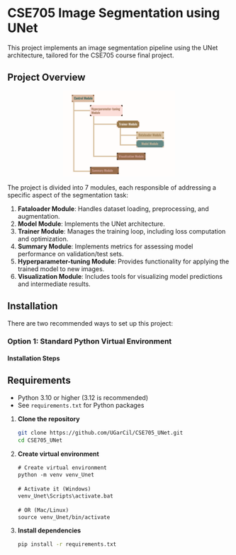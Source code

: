 # CSE705 Image Segmentation using UNet

This project implements an image segmentation pipeline using the UNet architecture, tailored for the CSE705 course final project.

## Project Overview

<p align="center">
    <img src="./Figures/modular_design.png" alt="Modular Design" width="50%">
</p>

The project is divided into 7 modules, each responsible of addressing a specific aspect of the segmentation task:
1. **Fataloader Module**: Handles dataset loading, preprocessing, and augmentation.
2. **Model Module**: Implements the UNet architecture.
3. **Trainer Module**: Manages the training loop, including loss computation and optimization.
4. **Summary Module**: Implements metrics for assessing model performance on validation/test sets.
5. **Hyperparameter-tuning Module**: Provides functionality for applying the trained model to new images.
6. **Visualization Module**: Includes tools for visualizing model predictions and intermediate results.


## Installation

There are two recommended ways to set up this project:

### Option 1: Standard Python Virtual Environment

#### Installation Steps

## Requirements
- Python 3.10 or higher (3.12 is recommended)
- See `requirements.txt` for Python packages


1. **Clone the repository**
    ```bash
    git clone https://github.com/UGarCil/CSE705_UNet.git
    cd CSE705_UNet
    ```
2. **Create virtual environment**
    ```
    # Create virtual environment
    python -m venv venv_Unet

    # Activate it (Windows)
    venv_Unet\Scripts\activate.bat

    # OR (Mac/Linux)
    source venv_Unet/bin/activate
    ```
3. **Install dependencies**
    ```bash
    pip install -r requirements.txt
    ```
